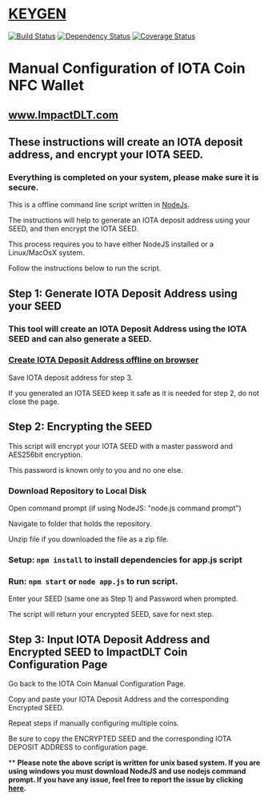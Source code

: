 # [KEYGEN](https://impactdlt.github.io/keygen/)

[![Build Status](https://travis-ci.org/impactdlt/keygen.svg?branch=master)](https://travis-ci.org/impactdlt/keygen)
<a href="https://david-dm.org/impactdlt/keygen"><img src="https://david-dm.org/impactdlt/keygen.svg" alt="Dependency Status"></a>
[![Coverage Status](https://coveralls.io/repos/github/impactdlt/keygen/badge.svg?branch=master)](https://coveralls.io/github/impactdlt/keygen?branch=master)

# Manual Configuration of IOTA Coin NFC Wallet
## www.ImpactDLT.com
## These instructions will create an IOTA deposit address, and encrypt your IOTA SEED.
### Everything is completed on your system, please make sure it is secure. 
This is a offline command line script written in [NodeJs](https://nodejs.org/).

The instructions will help to generate an IOTA deposit address using your SEED, and then encrypt the IOTA SEED.

This process requires you to have either NodeJS installed or a Linux/MacOsX system. 

Follow the instructions below to run the script.

## Step 1: Generate IOTA Deposit Address using your SEED
### This tool will create an IOTA Deposit Address using the IOTA SEED and can also generate a SEED. 

### [Create IOTA Deposit Address offline on browser](https://impactdlt.github.io/IOTA-Paper-Wallet/)

Save IOTA deposit address for step 3. 

If you generated an IOTA SEED keep it safe as it is needed for step 2, do not close the page. 

## Step 2: Encrypting the SEED
This script will encrypt your IOTA SEED with a master password and AES256bit encryption.

This password is known only to you and no one else.

### Download Repository to Local Disk
Open command prompt (if using NodeJS: "node.js command prompt")

Navigate to folder that holds the repository. 

Unzip file if you downloaded the file as a zip file. 

### Setup: `npm install` to install dependencies for app.js script

### Run: `npm start` or `node app.js` to run script.

Enter your SEED (same one as Step 1) and Password when prompted. 

The script will return your encrypted SEED, save for next step. 

## Step 3: Input IOTA Deposit Address and Encrypted SEED to ImpactDLT Coin Configuration Page

Go back to the IOTA Coin Manual Configuration Page. 

Copy and paste your IOTA Deposit Address and the corresponding Encrypted SEED. 

Repeat steps if manually configuring multiple coins.

Be sure to copy the ENCRYPTED SEED and the corresponding IOTA DEPOSIT ADDRESS to configuration page. 

** **Please note the above script is written for unix based system. If you are using windows you must download NodeJS and use nodejs command prompt. If you have any issue, feel free to report the issue by clicking [here](https://github.com/impactdlt/keygen/issues/new?template=bug_report.md).**
